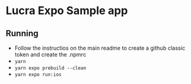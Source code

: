 # Lucra Expo Sample app

## Running

- Follow the instructios on the main readme to create a github classic token and create the .npmrc
- `yarn`
- `yarn expo prebuild --clean`
- `yarn expo run:ios`
